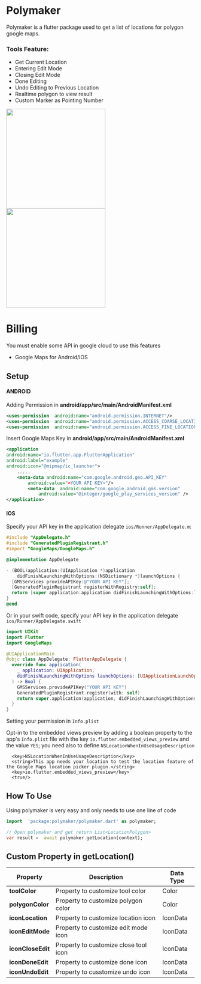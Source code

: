 
# Polymaker
Polymaker is a flutter package used to get a list of locations for polygon google maps.

### Tools Feature:
- Get Current Location
- Entering Edit Mode
- Closing Edit Mode
- Done Editing
- Undo Editing to Previous Location
- Realtime polygon to view result
- Custom Marker as Pointing Number

<p>
  <img src="https://i.ibb.co/x3SRTn6/Whats-App-Image-2020-05-14-at-15-36-26-1.jpg" width=265/>
  <img src="https://i.ibb.co/n06KMdG/Whats-App-Image-2020-05-15-at-05-52-54.jpg" width=265 />
</p>

# Billing
You must enable some API in google cloud to use this features
- Google Maps for Android/iOS

## Setup

####  ANDROID
Adding Permission in **android/app/src/main/AndroidManifest.xml**
```xml
<uses-permission  android:name="android.permission.INTERNET"/>
<uses-permission  android:name="android.permission.ACCESS_COARSE_LOCATION"/>
<uses-permission  android:name="android.permission.ACCESS_FINE_LOCATION" />
```

Insert Google Maps Key in **android/app/src/main/AndroidManifest.xml**
```xml
<application
android:name="io.flutter.app.FlutterApplication"
android:label="example"
android:icon="@mipmap/ic_launcher">
	.....
	<meta-data android:name="com.google.android.geo.API_KEY"
		android:value="<YOUR API KEY>"/>
        <meta-data  android:name="com.google.android.gms.version" 
	        android:value="@integer/google_play_services_version" />
</application>
```

#### IOS
Specify your API key in the application delegate `ios/Runner/AppDelegate.m`:

```objectivec
#include "AppDelegate.h"
#include "GeneratedPluginRegistrant.h"
#import "GoogleMaps/GoogleMaps.h"

@implementation AppDelegate

- (BOOL)application:(UIApplication *)application
    didFinishLaunchingWithOptions:(NSDictionary *)launchOptions {
  [GMSServices provideAPIKey:@"YOUR API KEY"];
  [GeneratedPluginRegistrant registerWithRegistry:self];
  return [super application:application didFinishLaunchingWithOptions:launchOptions];
}
@end
```

Or in your swift code, specify your API key in the application delegate `ios/Runner/AppDelegate.swift`
```swift
import UIKit
import Flutter
import GoogleMaps

@UIApplicationMain
@objc class AppDelegate: FlutterAppDelegate {
  override func application(
    _ application: UIApplication,
    didFinishLaunchingWithOptions launchOptions: [UIApplicationLaunchOptionsKey: Any]?
  ) -> Bool {
    GMSServices.provideAPIKey("YOUR API KEY")
    GeneratedPluginRegistrant.register(with: self)
    return super.application(application, didFinishLaunchingWithOptions: launchOptions)
  }
}
```

Setting your permission in `Info.plist`

Opt-in to the embedded views preview by adding a boolean property to the app's `Info.plist` file
with the key `io.flutter.embedded_views_preview` and the value `YES`; you need also to define `NSLocationWhenInUseUsageDescription`

```plist
  <key>NSLocationWhenInUseUsageDescription</key>
  <string>This app needs your location to test the location feature of the Google Maps location picker plugin.</string>
  <key>io.flutter.embedded_views_preview</key>
  <true/>
```

## How To Use
Using polymaker is very easy and only needs to use one line of code 
```dart
import  'package:polymaker/polymaker.dart' as polymaker;

// Open polymaker and get return List<LocationPolygon>
var result =  await polymaker.getLocation(context);
```

## Custom Property in getLocation()
|Property|Description  |Data Type
|--|--|--|
|**toolColor**  |Property to customize tool color  |Color
|**polygonColor**  |Property to customize polygon color  |Color
|**iconLocation**  |Property to customize location icon  |IconData
|**iconEditMode**  |Property to customize edit mode icon  |IconData
|**iconCloseEdit**  |Property to customize close tool icon  |IconData
|**iconDoneEdit**  |Property to customize done icon  |IconData
|**iconUndoEdit**  |Property to cusstomize undo icon  |IconData

